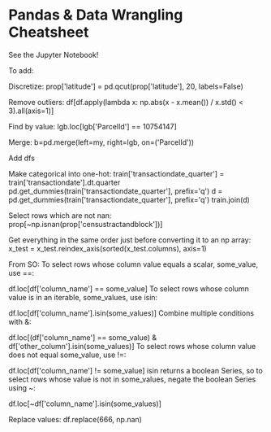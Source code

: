 # Pandas & Data Wrangling Cheatsheet

See the Jupyter Notebook!

To add:

Discretize: prop['latitude'] = pd.qcut(prop['latitude'], 20, labels=False)

Remove outliers: df[df.apply(lambda x: np.abs(x - x.mean()) / x.std() < 3).all(axis=1)]

Find by value: lgb.loc[lgb['ParcelId'] == 10754147]

Merge: b=pd.merge(left=my, right=lgb, on=('ParcelId'))

Add dfs

Make categorical into one-hot:
train['transactiondate_quarter'] = train['transactiondate'].dt.quarter
pd.get_dummies(train['transactiondate_quarter'], prefix='q')
d = pd.get_dummies(train['transactiondate_quarter'], prefix='q')
train.join(d)

Select rows which are not nan:
prop[~np.isnan(prop['censustractandblock'])]

Get everything in the same order just before converting it to an np array:
x_test = x_test.reindex_axis(sorted(x_test.columns), axis=1)

From SO:
To select rows whose column value equals a scalar, some_value, use ==:

df.loc[df['column_name'] == some_value]
To select rows whose column value is in an iterable, some_values, use isin:

df.loc[df['column_name'].isin(some_values)]
Combine multiple conditions with &:

df.loc[(df['column_name'] == some_value) & df['other_column'].isin(some_values)]
To select rows whose column value does not equal some_value, use !=:

df.loc[df['column_name'] != some_value]
isin returns a boolean Series, so to select rows whose value is not in some_values, negate the boolean Series using ~:

df.loc[~df['column_name'].isin(some_values)]

Replace values:
df.replace(666, np.nan)
